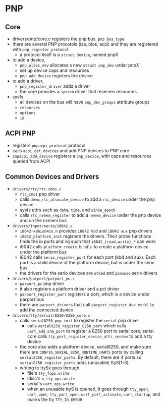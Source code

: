 PNP
===

## Core

- drivers/pnp/core.c registers the pnp bus, `pnp_bus_type`
- there are several PNP procotols (isa, bios, acpi) and they are registered
  with `pnp_register_protocol`
  - a protocol itself is a `struct device`, named pnpX
- to add a device,
  - `pnp_alloc_dev` allocates a new `struct pnp_dev` under pnpX
  - set up device caps and resources
  - `pnp_add_device` registers the device
- to add a driver,
  - `pnp_register_driver` adds a driver
  - the core provides a `system` driver that reserves resources
- sysfs
  - all devices on the bus will have `pnp_dev_groups` attribute groups
  - `resources`
  - `options`
  - `id`

## ACPI PNP

- registers `pnpacpi_protocol` protocol
- calls `acpi_get_devices` and add PNP devices to PNP core
- `pnpacpi_add_device` registers a `pnp_device`, with caps and resources
  queried from ACPI

## Common Devices and Drivers

- `drivers/rtc/rtc-cmos.c`
  - `rtc_cmos` pnp driver
  - calls `devm_rtc_allocate_device` to add a `rtc_device` under the pnp
    device
  - sysfs attrs such as `date`, `time`, and `since_epoch`
  - calls `rtc_nvmem_register` to add a `nvmem_device` under the pnp device
    and on the nvmem bus
- `drivers/input/serio/i8042.c`
  - `i8042-x86ia64io.h` provides `i8042 kbd` and `i8042 aux` pnp drivers
  - `i8042_platform_init` registers the drivers.  Their probe functions finds
    the io ports and irq such that `i8042_{read,write}_*` can work
  - i8042 calls `platform_create_bundle` to create a platform device under the platform
    bus
  - i8042 calls `serio_register_port` for each port (kbd and aux).  Each port
    is a child device of the platform device, but is under the serio bus
  - the drivers for the serio devices are `atkbd` and `psmouse` serio drivers
- `drivers/parport/parport_pc.c`
  - `parport_pc` pnp driver
  - it also registers a platform driver and a pci driver
  - `parport_register_port` registers a port, which is a device under parport
    bus
  - there are `parport_driver`s that call `parport_register_dev_model` to add
    the connected device
- `drivers/tty/serial/8250/8250_core.c`
  - calls `serial8250_pnp_init` to register the `serial` pnp driver
    - calls `serial8250_register_8250_port` which calls `uart_add_one_port` to
      register a 8250 port to serial core; serial core calls
      `tty_port_register_device_attr_serdev` to add a tty device
  - the core also adds a platform device, serial8250, and make sure there are
    `CONFIG_SERIAL_8250_RUNTIME_UARTS` ports by calling
    `serial8250_register_ports`.  By default, there are 4 ports so
    `serial8250_register_ports` adds (unusable) ttyS[1-3].
  - writing to ttySx goes through
    - file's `tty_fops.write`
    - ldisc's `n_tty_ops.write`
    - serial's `uart_ops.write`
    - when an unusable ttyS is opened, it goes through `tty_open`,
      `uart_open`, `tty_port_open`, `uart_port_activate`, `uart_startup`, and
      marks the tty `TTY_IO_ERROR`
